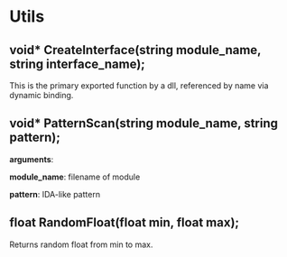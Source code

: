 # Utils

## void* CreateInterface(string module_name, string interface_name);
This is the primary exported function by a dll, referenced by name via dynamic binding.
## void* PatternScan(string module_name, string pattern);

**arguments**:

**module_name**:
filename of module 

**pattern**:
IDA-like pattern

## float RandomFloat(float min, float max);
Returns random float from min to max.
